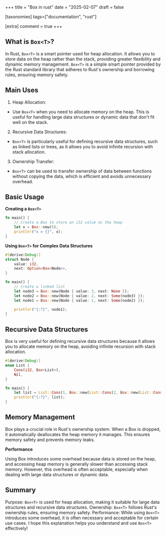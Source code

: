 +++
title = "Box in rust"
date = "2025-02-07"
draft = false

[taxonomies]
tags=["documentation", "rust"]

[extra]
comment = true
+++

## What is `Box<T>`?

In Rust, `Box<T>` is a smart pointer used for heap allocation. It allows you to store data on the heap rather than the stack, providing greater flexibility and dynamic memory management. `Box<T>` is a simple smart pointer provided by the Rust standard library that adheres to Rust's ownership and borrowing rules, ensuring memory safety.

## Main Uses

1. Heap Allocation:

- Use `Box<T>` when you need to allocate memory on the heap. This is useful for handling large data structures or dynamic data that don't fit well on the stack.

2. Recursive Data Structures:

- `Box<T>` is particularly useful for defining recursive data structures, such as linked lists or trees, as it allows you to avoid infinite recursion with stack allocation.

3. Ownership Transfer:

- `Box<T>` can be used to transfer ownership of data between functions without copying the data, which is efficient and avoids unnecessary overhead.

## Basic Usage

**Creating a `Box<T>`**

```rust
fn main() {
    // Create a Box to store an i32 value on the heap
    let x = Box::new(5);
    println!("x = {}", x);
}
```

**Using `Box<T>` for Complex Data Structures**

```rust
#[derive(Debug)]
struct Node {
    value: i32,
    next: Option<Box<Node>>,
}

fn main() {
    // Create a linked list
    let node3 = Box::new(Node { value: 3, next: None });
    let node2 = Box::new(Node { value: 2, next: Some(node3) });
    let node1 = Box::new(Node { value: 1, next: Some(node2) });

    println!("{:?}", node1);
}
```

## Recursive Data Structures

Box<T> is very useful for defining recursive data structures because it allows you to allocate memory on the heap, avoiding infinite recursion with stack allocation.

```rust
#[derive(Debug)]
enum List {
    Cons(i32, Box<List>),
    Nil,
}

fn main() {
    let list = List::Cons(1, Box::new(List::Cons(2, Box::new(List::Cons(3, Box::new(List::Nil))))));
    println!("{:?}", list);
}
```

## Memory Management

Box<T> plays a crucial role in Rust's ownership system. When a Box<T> is dropped, it automatically deallocates the heap memory it manages. This ensures memory safety and prevents memory leaks.

**Performance**

Using Box<T> introduces some overhead because data is stored on the heap, and accessing heap memory is generally slower than accessing stack memory. However, this overhead is often acceptable, especially when dealing with large data structures or dynamic data.

## Summary

Purpose: `Box<T>` is used for heap allocation, making it suitable for large data structures and recursive data structures.
Ownership: `Box<T>` follows Rust's ownership rules, ensuring memory safety.
Performance: While using `Box<T>` introduces some overhead, it is often necessary and acceptable for certain use cases.
I hope this explanation helps you understand and use `Box<T>` effectively!
